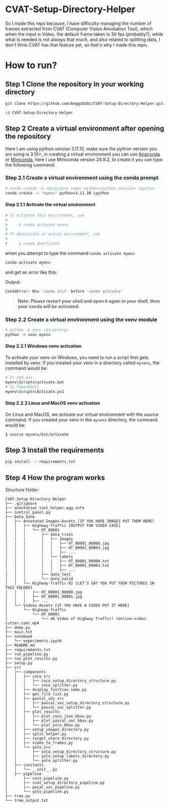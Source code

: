 # CVAT-Setup-Directory-Helper
So I made this repo because, I have difficulty managing the number of frames extracted from CVAT (Computer Vision Annotation Tool), which when the input is Video, the default frame taken is 30 fps (probably?), while what is needed is not always that much, and also related to splitting data, I don't think CVAT has that feature yet, so that's why I made this repo.

# How to run?

## **Step 1 Clone the repository in your working directory**
```bash
git clone https://github.com/AnggaDS01/CVAT-Setup-Directory-Helper.git
```

```bash
cd CVAT-Setup-Directory-Helper
```

## **Step 2 Create a virtual environment after opening the repository**
Here I am using python version 3.11.10, make sure the python version you are using is 3.10+, in creating a virtual environment you can use [Anaconda](https://www.anaconda.com/download/success) or [Miniconda](https://docs.anaconda.com/miniconda/), here I use Miniconda version 24.9.2, to create it you can type the following command:

### **Step 2.1 Create a virtual environment using the conda prompt**
```bash
# conda create -n <directory_name> python=<python_version> ipython
conda create -n "myenv" python=3.11.10 ipython
```

#### **Step 2.1.1 Activate the virtual environment**

```bash
# To activate this environment, use
#
#     $ conda activate myenv
#
# To deactivate an active environment, use
#
#     $ conda deactivate
```

when you attempt to type the command `conda activate myenv`

```bash 
conda activate myenv
```

and get an error like this:

Output:
```bash
CondaError: Run 'conda init' before 'conda activate'
```

> **Note: Please restart your shell and open it again in your shell, then your conda will be activated.**

### **Step 2.2 Create a virtual environment using the venv module**
```bash
# python -m venv <directory>
python -m venv myenv
```

#### **Step 2.2.1 Windows venv activation**
To activate your venv on Windows, you need to run a script that gets installed by venv. If you created your venv in a directory called `myvenv`, the command would be:

```bash
# In cmd.exe
myenv\Scripts\activate.bat
# In PowerShell
myenv\Scripts\Activate.ps1
```

#### **Step 2.2.2 Linux and MacOS venv activation**
On Linux and MacOS, we activate our virtual environment with the source command. If you created your venv in the `myvenv` directory, the command would be:

```bash
$ source myvenv/bin/activate
```

## **Step 3 Install the requirements**

```bash
pip install -r requirements.txt
```

## **Step 4 How the program works**
Structure folder:

```
CVAT-Setup-Directory-Helper
├── .gitignore
├── annotation_tool_helper.egg-info
├── control_panel.py
├── Data Zone
│   ├── Annotated-Images-Assets [IF YOU HAVE IMAGES PUT THEM HERE]
│   │   ├── Highway-Traffic [OUTPUT FOR VIDEO CASE]
│   │   │   └── HT_00001
|   |   |       ├── data_train
|   |   |       |   ├── images
|   |   |       |   |   ├── HT_00001_00000.jpg
|   |   |       |   |   ├── HT_00001_00003.jpg
|   |   |       |   |   ├── ...
|   |   |       |   └── labels
|   |   |       |   |   ├── HT_00001_00000.txt
|   |   |       |   |   ├── HT_00001_00003.txt
|   |   |       |   |   ├── ...
|   |   |       ├── data_test
|   |   |       └── data_valid
│   │   └── Highway-Traffic-02 [LET'S SAY YOU PUT YOUR PICTURES IN THIS FOLDER]
|   |   |   ├── HT_00001_00000.jpg
|   |   |   ├── HT_00001_00001.jpg
|   |   |   ├── ...
│   └── Videos-Assets [IF YOU HAVE A VIDEO PUT IT HERE]
│       └── Highway-Traffic
│           └── HT_00001
|               └── 4K Video of Highway Traffic! (online-video-cutter.com).mp4
├── demo.py
├── main.txt
├── notebook
│   └── experiments.ipynb
├── README.md
├── requirements.txt
├── run_pipeline.py
├── run_plot_results.py
├── setup.py
├── src
│   ├── components
│   │   ├── coco_src
│   │   │   ├── coco_setup_directory_structure.py
│   │   │   └── coco_splitter.py
│   │   ├── display_function_name.py
│   │   ├── get_file_list.py
│   │   ├── pascal_voc_src
│   │   │   ├── pascal_voc_setup_directory_structure.py
│   │   │   └── pascal_voc_splitter.py
│   │   ├── plot_results
│   │   │   ├── plot_coco_json_bbox.py
│   │   │   ├── plot_pascal_voc_bbox.py
│   │   │   └── plot_yolo_bbox.py
│   │   ├── setup_images_directory.py
│   │   ├── split_helper.py
│   │   ├── target_store_directory.py
│   │   ├── video_to_frames.py
│   │   └── yolo_src
│   │       ├── yolo_setup_directory_structure.py
│   │       ├── yolo_setup_labels_directory.py
│   │       └── yolo_splitter.py
│   ├── constants
│   │   └── __init__.py
│   ├── pipeline
│       ├── coco_pipeline.py
│       ├── cvat_setup_directory_pipeline.py
│       ├── pacal_voc_pipeline.py
│       └── yolo_pipeline.py
├── tree.py
└── tree_output.txt
```